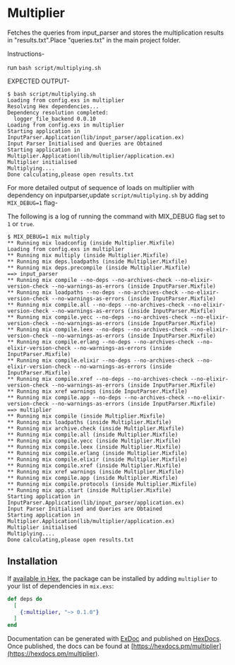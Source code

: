 # Multiplier

Fetches the queries from input_parser and stores the multiplication results in "results.txt".Place "queries.txt" in the main project folder.

Instructions-


run `bash script/multiplying.sh`

EXPECTED OUTPUT-

```
$ bash script/multiplying.sh 
Loading from config.exs in multiplier
Resolving Hex dependencies...
Dependency resolution completed:
  logger_file_backend 0.0.10
Loading from config.exs in multiplier
Starting application in InputParser.Application(lib/input_parser/application.ex)
Input Parser Initialised and Queries are Obtained
Starting application in Multiplier.Application(lib/multiplier/application.ex)
Multiplier initialised
Multiplying....
Done calculating,please open results.txt
```


For more detailed output of sequence of loads on multiplier with dependency on inputparser,update `script/multiplying.sh` by adding `MIX_DEBUG=1` flag-

The following is a log of running the command with MIX_DEBUG flag set to `1` or `true`.

```
$ MIX_DEBUG=1 mix multiply
** Running mix loadconfig (inside Multiplier.Mixfile)
Loading from config.exs in multiplier
** Running mix multiply (inside Multiplier.Mixfile)
** Running mix deps.loadpaths (inside Multiplier.Mixfile)
** Running mix deps.precompile (inside Multiplier.Mixfile)
==> input_parser
** Running mix compile --no-deps --no-archives-check --no-elixir-version-check --no-warnings-as-errors (inside InputParser.Mixfile)
** Running mix loadpaths --no-deps --no-archives-check --no-elixir-version-check --no-warnings-as-errors (inside InputParser.Mixfile)
** Running mix compile.all --no-deps --no-archives-check --no-elixir-version-check --no-warnings-as-errors (inside InputParser.Mixfile)
** Running mix compile.yecc --no-deps --no-archives-check --no-elixir-version-check --no-warnings-as-errors (inside InputParser.Mixfile)
** Running mix compile.leex --no-deps --no-archives-check --no-elixir-version-check --no-warnings-as-errors (inside InputParser.Mixfile)
** Running mix compile.erlang --no-deps --no-archives-check --no-elixir-version-check --no-warnings-as-errors (inside InputParser.Mixfile)
** Running mix compile.elixir --no-deps --no-archives-check --no-elixir-version-check --no-warnings-as-errors (inside InputParser.Mixfile)
** Running mix compile.xref --no-deps --no-archives-check --no-elixir-version-check --no-warnings-as-errors (inside InputParser.Mixfile)
** Running mix xref warnings (inside InputParser.Mixfile)
** Running mix compile.app --no-deps --no-archives-check --no-elixir-version-check --no-warnings-as-errors (inside InputParser.Mixfile)
==> multiplier
** Running mix compile (inside Multiplier.Mixfile)
** Running mix loadpaths (inside Multiplier.Mixfile)
** Running mix archive.check (inside Multiplier.Mixfile)
** Running mix compile.all (inside Multiplier.Mixfile)
** Running mix compile.yecc (inside Multiplier.Mixfile)
** Running mix compile.leex (inside Multiplier.Mixfile)
** Running mix compile.erlang (inside Multiplier.Mixfile)
** Running mix compile.elixir (inside Multiplier.Mixfile)
** Running mix compile.xref (inside Multiplier.Mixfile)
** Running mix xref warnings (inside Multiplier.Mixfile)
** Running mix compile.app (inside Multiplier.Mixfile)
** Running mix compile.protocols (inside Multiplier.Mixfile)
** Running mix app.start (inside Multiplier.Mixfile)
Starting application in InputParser.Application(lib/input_parser/application.ex)
Input Parser Initialised and Queries are Obtained
Starting application in Multiplier.Application(lib/multiplier/application.ex)
Multiplier initialised
Multiplying....
Done calculating,please open results.txt
```

## Installation

If [available in Hex](https://hex.pm/docs/publish), the package can be installed
by adding `multiplier` to your list of dependencies in `mix.exs`:

```elixir
def deps do
  [
    {:multiplier, "~> 0.1.0"}
  ]
end
```

Documentation can be generated with [ExDoc](https://github.com/elixir-lang/ex_doc)
and published on [HexDocs](https://hexdocs.pm). Once published, the docs can
be found at [https://hexdocs.pm/multiplier](https://hexdocs.pm/multiplier).

